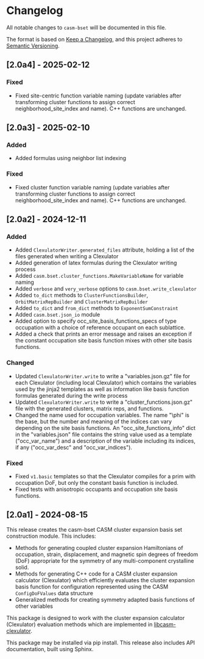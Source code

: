 # Changelog

All notable changes to `casm-bset` will be documented in this file.

The format is based on [Keep a Changelog](https://keepachangelog.com/en/1.1.0/),
and this project adheres to [Semantic Versioning](https://semver.org/spec/v2.0.0.html).

## [2.0a4] - 2025-02-12

### Fixed

- Fixed site-centric function variable naming (update variables after transforming cluster functions to assign correct neighborhood_site_index and name). C++ functions are unchanged.


## [2.0a3] - 2025-02-10

### Added

- Added formulas using neighbor list indexing

### Fixed

- Fixed cluster function variable naming (update variables after transforming cluster functions to assign correct neighborhood_site_index and name). C++ functions are unchanged.


## [2.0a2] - 2024-12-11

### Added

- Added `ClexulatorWriter.generated_files` attribute, holding a list of the files generated when writing a Clexulator
- Added generation of latex formulas during the Clexulator writing process
- Added `casm.bset.cluster_functions.MakeVariableName` for variable naming
- Added `verbose` and `very_verbose` options to `casm.bset.write_clexulator`
- Added `to_dict` methods to `ClusterFunctionsBuilder`, `OrbitMatrixRepBuilder` and `ClusterMatrixRepBuilder`
- Added `to_dict` and `from_dict` methods to `ExponentSumConstraint`
- Added `casm.bset.json_io` module
- Added option to specify occ_site_basis_functions_specs of type occupation with a choice of reference occupant on each sublattice.
- Added a check that prints an error message and raises an exception if the constant occupation site basis function mixes with other site basis functions.

### Changed

- Updated `ClexulatorWriter.write` to write a "variables.json.gz" file for each Clexulator (including local Clexulator) which contains the variables used by the jinja2 templates as well as information like basis function formulas generated during the write process
- Updated `ClexulatorWriter.write` to write a "cluster_functions.json.gz" file with the generated clusters, matrix reps, and functions.
- Changed the name used for occupation variables. The name "\\phi" is the base, but the number and meaning of the indices can vary depending on the site basis functions. An "occ_site_functions_info" dict in the "variables.json" file contains the string value used as a template ("occ_var_name") and a description of the variable including its indices, if any ("occ_var_desc" and "occ_var_indices").

### Fixed

- Fixed `v1.basic` templates so that the Clexulator compiles for a prim with occupation DoF, but only the constant basis  function is included.
- Fixed tests with anisotropic occupants and occupation site basis functions.


## [2.0a1] - 2024-08-15

This release creates the casm-bset CASM cluster expansion basis set construction module. This includes:

- Methods for generating coupled cluster expansion Hamiltonians of occupation, strain, displacement, and magnetic spin degrees of freedom (DoF) appropriate for the symmetry of any multi-component crystalline solid.
- Methods for generating C++ code for a CASM cluster expansion calculator (Clexulator) which efficiently evaluates the cluster expansion basis function for configuration represented using the CASM `ConfigDoFValues` data structure
- Generalized methods for creating symmetry adapted basis functions of other variables

This package is designed to work with the cluster expansion calculator (Clexulator) evaluation methods which are implemented in [libcasm-clexulator](https://github.com/prisms-center/CASMcode_clexulator). 

This package may be installed via pip install. This release also includes API documentation, built using Sphinx.
